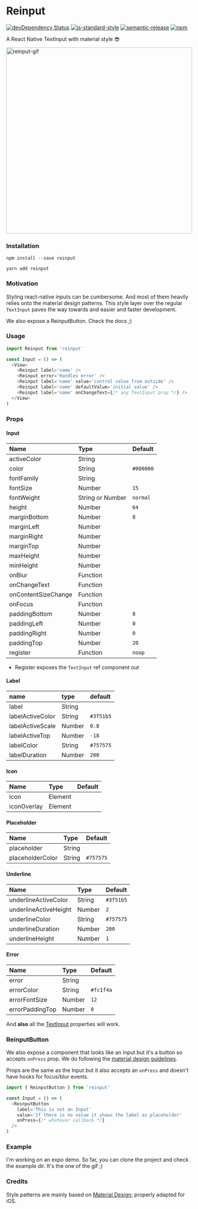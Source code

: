 # Reinput

[![devDependency Status](https://david-dm.org/sospedra/reinput/dev-status.svg)](https://david-dm.org/sospedra/reinput#info=devDependencies)
[![js-standard-style](https://img.shields.io/badge/code%20style-standard-brightgreen.svg)](http://standardjs.com/)
[![semantic-release](https://img.shields.io/badge/%20%20%F0%9F%93%A6%F0%9F%9A%80-semantic--release-e10079.svg)](https://github.com/semantic-release/semantic-release)
[![npm](https://img.shields.io/npm/dm/reinput.svg)](https://www.npmjs.org/package/awesome-badges)

A React Native TextInput with material style 😎

<img alt="reinput-gif" width="500" src="https://user-images.githubusercontent.com/3116899/35905643-224d97fc-0be8-11e8-8a93-9f5e676b487f.gif" />

### Installation

`npm install --save reinput`

`yarn add reinput`

### Motivation

Styling react-native inputs can be cumbersome. And most of them heavily relies
onto the material design patterns. This style layer over the regular `TextInput`
paves the way towards and easier and faster development.

We also expose a ReinputButton. Check the docs ;)

### Usage

```js
import Reinput from 'reinput'

const Input = () => (
  <View>
    <Reinput label='name' />
    <Reinput error='Handles error' />
    <Reinput label='name' value='control value from outside' />
    <Reinput label='name' defaultValue='initial value' />
    <Reinput label='name' onChangeText={/* any TextInput prop */} />
  </View>
)
```

### Props

#### Input

Name                  | Type               | Default
:-------------------- |:------------------ |:----------
activeColor           | String             |
color                 | String             | `#000000`
fontFamily            | String             |
fontSize              | Number             | `15`
fontWeight            | String or Number   | `normal`
height                | Number             | `64`
marginBottom          | Number             | `8`
marginLeft            | Number             |
marginRight           | Number             |
marginTop             | Number             |
maxHeight             | Number             |
minHeight             | Number             |
onBlur                | Function           |
onChangeText          | Function           |
onContentSizeChange   | Function           |
onFocus               | Function           |
paddingBottom         | Number             | `8`
paddingLeft           | Number             | `0`
paddingRight          | Number             | `0`
paddingTop            | Number             | `20`
register              | Function           | `noop`

* Register exposes the `TextInput` ref component out

#### Label

name                  | type               | default
:-------------------- |:------------------ |:------------------
label                 | String             |
labelActiveColor      | String             | `#3f51b5`
labelActiveScale      | Number             | `0.8`
labelActiveTop        | Number             | `-18`
labelColor            | String             | `#757575`
labelDuration         | Number             | `200`

#### Icon

Name                  | Type               | Default
:-------------------- |:------------------ |:----------
icon                  | Element            |
iconOverlay           | Element            |

#### Placeholder

Name                  | Type               | Default
:-------------------- |:------------------ |:----------
placeholder           | String             |
placeholderColor      | String             | `#757575`

#### Underline

Name                  | Type               | Default
:-------------------- |:------------------ |:----------
underlineActiveColor  | String             | `#3f51b5`
underlineActiveHeight | Number             | `2`
underlineColor        | String             | `#757575`
underlineDuration     | Number             | `200`
underlineHeight       | Number             | `1`

#### Error

Name                  | Type               | Default
:-------------------- |:------------------ |:----------
error                 | String             |
errorColor            | String             | `#fc1f4a`
errorFontSize         | Number             | `12`
errorPaddingTop       | Number             | `8`

And **also** all the [TextInput](https://facebook.github.io/react-native/docs/textinput.html#props) properties will work.

### ReinputButton

We also expose a component that looks like an Input but it's a button so accepts `onPress` prop.
We do following the [material design guidelines](https://material.io/design/components/text-fields.html).

Props are the same as the Input but it also accepts an `onPress` and doesn't have hooks for focus/blur events.

```js
import { ReinputButton } from 'reinput'

const Input = () => (
  <ReinputButton
    label='This is not an Input'
    value='If there is no value it shows the label as placeholder'
    onPress={/* whatever callback */}
  />
)
```

### Example

I'm working on an expo demo. So far, you can clone the project and check the example dir.
It's the one of the gif ;)

### Credits

Style patterns are mainly based on [Material Design](https://material.io/guidelines/components/text-fields.html#); properly adapted for iOS.
